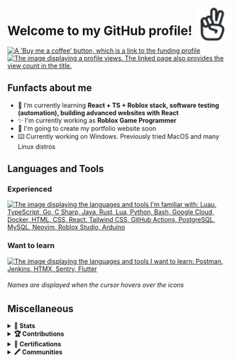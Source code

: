 <a href="https://iconoir.com" rel="external">
  <picture>
    <source media="(prefers-color-scheme: dark)" srcset="./img/peace-hand-dark.svg">
    <img align="right" width="16%" src="./img/peace-hand-light.svg" alt="Peace Hand">
  </picture>
</a>
<h1>Welcome to my GitHub profile!</h1>
<a href="https://bmc.link/mixerotn" rel="external">
  <img src="https://img.shields.io/badge/Buy_Me_A_Coffee-FFDD00?style=for-the-badge&logo=buy-me-a-coffee&logoColor=black" title="Buy me a coffee" alt="A 'Buy me a coffee' button, which is a link to the funding profile"></a>
<!-- <a href="#---" rel="tag"> -->
<a href="https://komarev.com/ghpvc/?username=MixeroTN&color=0e75b6&style=for-the-badge" rel="external">
  <img src="https://komarev.com/ghpvc/?username=MixeroTN&color=0e75b6&style=for-the-badge" title="Profile views" alt="The image displaying a profile views. The linked page also provides the view count in the title."></a>
<h2>Funfacts about me</h2>
<ul>
  <li>🌱 I’m currently learning <strong>React + TS + Roblox stack, software testing (automation), building advanced websites with React</strong></li>
  <li>✨ I'm currently working as <strong>Roblox Game Programmer</strong>
  <li>🍕 I'm going to create my portfolio website soon</li>
  <li>⌨️ Currently working on Windows. Previously tried MacOS and many Linux distros</li>
</ul>
<h2>Languages and Tools</h2>
<h3>Experienced</h4>
<a href="https://skillicons.dev" rel="external">
  <img src="https://go-skill-icons.vercel.app/api/icons?i=luau,ts,go,cs,java,rust,lua,py,bash,gcp,docker,html,css,react,tailwind,githubactions,postgresql,mysql,neovim,robloxstudio,arduino" title="Languages and tools: Luau, TypeScript, Go, C#, Java, Rust, Lua, Python, Bash, Google Cloud, Docker, HTML, CSS, React, Tailwind CSS, GitHub Actions, PostgreSQL, MySQL, Neovim, Roblox Studio, Arduino" alt="The image displaying the languages and tools I'm familiar with: Luau, TypeScript, Go, C Sharp, Java, Rust, Lua, Python, Bash, Google Cloud, Docker, HTML, CSS, React, Tailwind CSS, GitHub Actions, PostgreSQL, MySQL, Neovim, Roblox Studio, Arduino"></a>
<h3>Want to learn</h4>
<a href="https://skillicons.dev" rel="external">
  <img src="https://go-skill-icons.vercel.app/api/icons?i=postman,jenkins,htmx,sentry,flutter" title="Want to learn: Postman, Jenkins, HTMX, Sentry, Flutter" alt="The image displaying the languages and tools I want to learn: Postman, Jenkins, HTMX, Sentry, Flutter"></a>
<h6>Names are displayed when the cursor hovers over the icons</h6>
<h2>Miscellaneous</h2>
<details>
  <summary><b>🚀 Stats</b></summary>
  <p>

  <!--START_SECTION:waka-->
**🐱 My GitHub Data** 

> 📦 180.1 kB Used in GitHub's Storage 
 > 
> 🏆 69 Contributions in the Year 2025
 > 
> 💼 Opted to Hire
 > 
> 📜 48 Public Repositories 
 > 
> 🔑 57 Private Repositories 
 > 
📊 **This Week I Spent My Time On** 

```text
🕑︎ Time Zone: Europe/Warsaw

💬 Programming Languages: 
Luau                     5 hrs 3 mins        ████████████████████████░   94.83 % 
JSON                     13 mins             █░░░░░░░░░░░░░░░░░░░░░░░░   04.25 % 
TOML                     2 mins              ░░░░░░░░░░░░░░░░░░░░░░░░░   00.83 % 
Git Config               0 secs              ░░░░░░░░░░░░░░░░░░░░░░░░░   00.08 % 
Other                    0 secs              ░░░░░░░░░░░░░░░░░░░░░░░░░   00.01 % 
```


 Last Updated on 17/04/2025 14:01:43 UTC
<!--END_SECTION:waka-->
  </p>
</details>
<details>
  <summary><b>🏆 Contributions</b></summary>
  <h3>Personal Projects</h3>
  <span>GitHub Projects are not displayed here</span>
  <h4>Games [Roblox]</h4>
  <ul>
    <li><b><a href="https://www.roblox.com/games/4877047257" rel="external">CodeDel's Showcases</a></b></li>
    <li><b><a href="https://www.roblox.com/games/10375794729" rel="external">IA Dev Testing Hub</a></b></li>
    <h4><i>and few more...</i></h4>
  </ul>
  <hr>
  <h3>Team Collaboration</h3>
  <h4>Games [Roblox]</h4>
  <ul>
    <li><b><a href="https://www.roblox.com/games/6772319845" rel="external">Power City Simulator</a> - [ <a href="https://github.com/Power-Zone?view_as=public" rel="external">GitHub page</a> ]</b></li>
    <li><b>City of Juneau, Scotvia</b></li>
    <h4><i>and few more...</i></h4>
  </ul>
  <h4>Translation (English to Polish)</h4>
  <ul>
    <li><b><a href="https://store.steampowered.com/about" rel="external">Steam - Games Platform</a> - [ <a href="https://imgur.com/PJmSwHb" rel="external">Steam Translation Server - Closed</a> ]</b></li>
    <li><b><a href="https://mattermost.com" rel="external">Mattermost - Collaboration Hub</a></b></li>
    <li><b><a href="https://gitlab.com" rel="external">GitLab - DevSecOps Platform</a></b></li>
    <li><b><a href="https://www.roblox.com/games/9938675423" rel="external">Oaklands - Roblox Game</a></b></li>
    <li><b><a href="https://premid.app" rel="external">PreMiD - Discord Rich Presence Tool</a></b></li>
    <li><b><a href="https://gamesrob.com" rel="external">GamesROB - Discord Bot</a></b></li>
    <li><b><a href="https://switchblade.xyz" rel="external">Switchblade - Discord Bot</a></b></li>
  </ul>
  <hr>
  <h3>Open Source Projects</h3>
  <h4>Special Forks</h4>
  <ul>
    <li><b><a href="https://github.com/MixeroTN/Translumo" rel="external">Translumo</a> - 
      Polish language included, considering to add more and continuing a project appearing to be abandoned
    </li>
    <li><b><a href="https://github.com/MixeroTN/stateye" rel="external">stateye</a> - 
      Modified Rich Presence appearance
    </li>
    <li><b><a href="https://github.com/MixeroTN/Cmdr" rel="external">Cmdr</a> - 
      Cmdr package modified to work with Knit framework, further support is not planned
    </li>
  </ul>
  <h4>Pull Requests</h4>
  <ul>
    <li><b><a href="https://github.com/microsoft/semantic-kernel" rel="external">microsoft/semantic-kernel</a> - 
      <a href="https://github.com/microsoft/semantic-kernel/pull/1870" rel="external">#1870</a></b>
    </li>
    <li><b><a href="https://github.com/roblox-ts/services" rel="external">roblox-ts/services</a> - 
      <a href="https://github.com/roblox-ts/services/pull/78" rel="external">#78</a></b>
    </li>
    <li><b><a href="https://github.com/roblox-ts/types" rel="external">roblox-ts/types</a> - 
      <a href="https://github.com/roblox-ts/types/pull/1336" rel="external">#1336</a></b>
    </li>
    <li><b><a href="https://github.com/EbookFoundation/free-programming-books" rel="external">EbookFoundation/free-programming-books</a> - 
      <a href="https://github.com/EbookFoundation/free-programming-books/pull/9806" rel="external">#9806</a>, <a href="https://github.com/EbookFoundation/free-programming-books/pull/9820" rel="external">#9820</a></b>
    </li>
    <li><b><a href="https://github.com/RobloxianDemo/github-label-presets" rel="external">RobloxianDemo/github-label-presets</a> - 
      <a href="https://github.com/RobloxianDemo/github-label-presets/pull/2" rel="external">#2</a>, <a href="https://github.com/RobloxianDemo/github-label-presets/pull/3" rel="external">#3</a></b>
    </li>
    <li><b><a href="https://github.com/Jak-zaczac-programowac/rest-api-fetch" rel="external">Jak-zaczac-programowac/rest-api-fetch</a> - 
      <a href="https://github.com/Jak-zaczac-programowac/rest-api-fetch/pull/1" rel="external">#1</a></b>
    </li>
    <li><b><a href="https://github.com/Kampfkarren/selene" rel="external">Kampfkarren/selene</a> - 
      <a href="https://github.com/Kampfkarren/selene/pull/551" rel="external">#551</a></b>
    </li>
    <li><b><a href="https://github.com/alexandresanlim/Badges4-README.md-Profile" rel="external">alexandresanlim/Badges4-README.md-Profile</a> - 
      <a href="https://github.com/alexandresanlim/Badges4-README.md-Profile/pull/591" rel="external">#591</a></b>
    </li>
    <li><b><a href="https://github.com/Roblox/creator-docs" rel="external">Roblox/creator-docs</a> - 
      <a href="https://github.com/Roblox/creator-docs/pull/839" rel="external">#839</a></b>
    </li>
  </ul>
</details>
<details>
  <summary><b>📑 Certifications</b></summary>
  <br>
  <ul>
    <li><b><a href="https://www.linkedin.com/in/michalgo/details/certifications" rel="external">My certifications on LinkedIn</a> (log in first)</b></li>
    <li><b><a href="https://www.cloudskillsboost.google/public_profiles/88f39348-93f8-4373-9634-e109601452ac" rel="external">Google Cloud Skills Boost profile</a></b></li>
  </ul>
</details>
<details>
  <summary><b>🖍️ Communities</b></summary>
  <br>
  <a href="https://holopin.io/@mixerotn" rel="external">
    <img src="https://holopin.me/mixerotn" title="View the full Hopolin profile" alt="An image of @mixerotn's Holopin badges, which is a link to view their full Holopin profile">
  </a>
  <hr>
  <ul>
    <li><b><a href="https://tree-nation.com/certificate/6525f1085fc4b" rel="external">🌳 Tree planted with Hacktoberfest 2023</a></b></li>
  </ul>
  <hr>
  <ul>
    <li><b><a href="https://g.dev/mxtn" rel="external">Google Developer profile</a></b></li>
  </ul>
</details>
